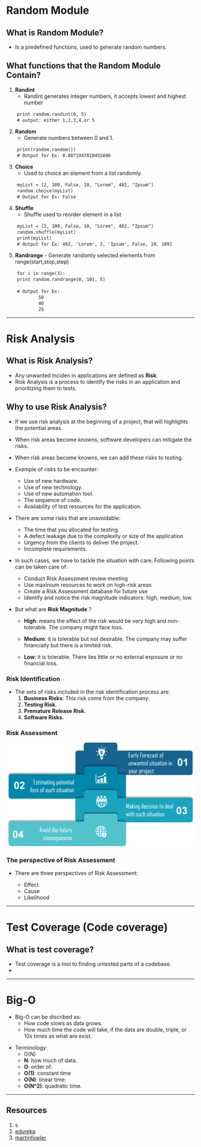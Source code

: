 # Random Module

## What is Random Module?
  - Is a predefined functions, used to generate random numbers.

## What functions that the Random Module Contain?
  1. **Randint**
     - Randint generates integer numbers, it accepts lowest and highest number
```
    print random.randint(0, 5)
    # output: either 1,2,3,4,or 5
``` 
  2. **Random**
     - Generate numbers between 0 and 1.
```
    print(random.random())
    # Output for Ex: 0.8071947810455896
``` 
  3. **Choice**
     -  Used to choice an element from a list randomly.
```
    myList = [2, 109, False, 10, "Lorem", 482, "Ipsum"]
    random.choice(myList)
    # Output for Ex: False
```
  4. **Shuffle**
     -  Shuffle used to reorder element in a list

```
    myList = [2, 109, False, 10, "Lorem", 482, "Ipsum"]
    random.shuffle(myList)
    print(myList)
    # Output for Ex: 482, 'Lorem', 2, 'Ipsum', False, 10, 109]
```

  5. **Randrange**
    - Generate randomly selected elements from range(start,stop,step)

```
    for i in range(3):
    print random.randrange(0, 101, 5)

    # Output for Ex:
            50
            40
            25
```

---

# Risk Analysis

## What is Risk Analysis?
  - Any unwanted inciden in applications are defined as **Risk**.
  - Risk Analysis is a process to identify the risks in an application and prioritizing them to tests.

## Why to use Risk Analysis?
  - If we use risk analysis at the beginning of a project, that will highlights the potential areas.
  - When risk areas become knowns, software developers can mitigate the risks.
  - When risk areas become knowns, we can add these risks to testing.
  - Example of risks to be encounter:
    - Use of new hardware.
    - Use of new technology.
    - Use of new automation tool.
    - The sequence of code.
    - Availability of test resources for the application.
  
  - There are some risks that are unavoidable:
    - The time that you allocated for testing.
    - A defect leakage due to the complexity or size of the application
    - Urgency from the clients to deliver the project.
    - Incomplete requirements.
  
  - In such cases, we have to tackle the situation with care. Following points can be taken care of:
    - Conduct Risk Assessment review meeting
    - Use maximum resources to work on high-risk areas
    - Create a Risk Assessment database for future use
    - Identify and notice the risk magnitude indicators: high, medium, low.

  * But what are **Risk Magnitude** ?
    * **High**: means the effect of the risk would be very high and non-tolerable. The company might face loss.
    * **Medium**: it is tolerable but not desirable. The company may suffer financially but there is a limited risk.

    * **Low**: it is tolerable. There lies little or no external exposure or no financial loss.

### Risk Identification
  - The sets of risks included in the risk identification process are:
    1. **Business Risks**: This risk come from the company.
    2. **Testing Risk**.
    3. **Premature Release Risk**.
    4. **Software Risks**.

### Risk Assessment
 ![Risk Assessment](./class-06-img/Risk%20Assessment.png)

### The perspective of Risk Assessment
  - There are three perspectives of Risk Assessment:

    - Effect
    - Cause
    - Likelihood

 --- 

# Test Coverage (Code coverage)
  
## What is test coverage?
  - Test coverage is a tool to finding untested parts of a codebase.
  - 

---

# Big-O
  - Big-O can be discribed as:
    - How code slows as data grows.
    - How much time the code will take, if the data are double, triple, or 10x times as what are exist.
  * Terminology:
    * O(N)
    * **N**: how much of data.
    * **O**: order of.
    * **O(1)**: constant time
    * **O(N)**: linear time.
    * **O(N^2)**: quadratic time.
---
## Resources
  1. s
  2. [edureka](https://www.edureka.co/blog/risk-analysis-in-software-testing/#WhyuseRiskAnalysis?)
  3. [martinfowler](https://martinfowler.com/bliki/TestCoverage.html)